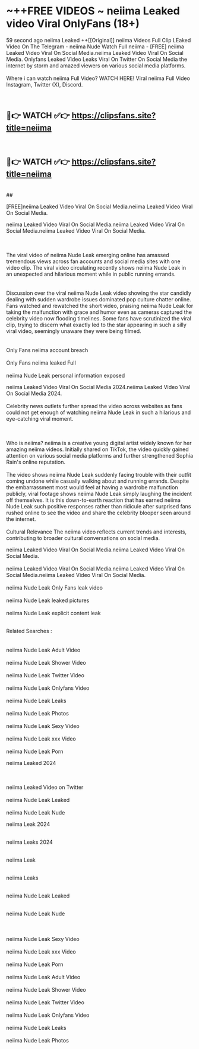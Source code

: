 # ~++FREE VIDEOS ~ neiima Leaked video Viral OnlyFans (18+)<br>


59 second ago neiima Leaked ++[[Original]] neiima Videos Full Clip LEaked Video On The Telegram  - neiima Nude  Watch Full neiima - [FREE] neiima Leaked Video Viral On Social Media.neiima Leaked Video Viral On Social Media.   Onlyfans Leaked Video Leaks Viral On Twitter On Social Media the internet by storm and amazed viewers on various social media platforms. <br><br>
Where i can watch neiima Full Video? WATCH HERE! Viral neiima Full Video Instagram, Twitter (X), Discord. <br>


 <br>

##  🔴👉 WATCH ✅👉  <a href="https://clipsfans.site?title=neiima&ref=git">https://clipsfans.site?title=neiima</a> <br>
  <br>

##  🔴👉 WATCH ✅👉  <a href="https://clipsfans.site?title=neiima&ref=git">https://clipsfans.site?title=neiima</a> <br>
  <br>
  ##



[FREE]neiima Leaked Video Viral On Social Media.neiima Leaked Video Viral On Social Media. <br>

neiima Leaked Video Viral On Social Media.neiima Leaked Video Viral On Social Media.neiima Leaked Video Viral On Social Media. <br>


  <br>

  <br>
The viral video of neiima Nude Leak emerging online has amassed tremendous views across fan accounts and social media sites with one video clip. The viral video circulating recently shows neiima Nude Leak in an unexpected and hilarious moment while in public running errands.<br>
<br>


<br>
Discussion over the viral neiima Nude Leak video showing the star candidly dealing with sudden wardrobe issues dominated pop culture chatter online. Fans watched and rewatched the short video, praising neiima Nude Leak for taking the malfunction with grace and humor even as cameras captured the celebrity video now flooding timelines. Some fans have scrutinized the viral clip, trying to discern what exactly led to the star appearing in such a silly viral video, seemingly unaware they were being filmed.<br>
<br>
<br> 
Only Fans neiima account breach<br>
<br>
Only Fans neiima leaked Full <br>
<br>
neiima Nude Leak personal information exposed<br>

neiima Leaked Video Viral On Social Media 2024.neiima Leaked Video Viral On Social Media 2024. <br>
<br>
Celebrity news outlets further spread the video across websites as fans could not get enough of watching neiima Nude Leak in such a hilarious and eye-catching viral moment.<br>
<br>

<br>
Who is neiima? neiima is a creative young digital artist widely known for her amazing neiima videos. Initially shared on TikTok, the video quickly gained attention on various social media platforms and further strengthened Sophia Rain's online reputation.<br>
<br>
The video shows neiima Nude Leak suddenly facing trouble with their outfit coming undone while casually walking about and running errands. Despite the embarrassment most would feel at having a wardrobe malfunction publicly, viral footage shows neiima Nude Leak simply laughing the incident off themselves. It is this down-to-earth reaction that has earned neiima Nude Leak such positive responses rather than ridicule after surprised fans rushed online to see the video and share the celebrity blooper seen around the internet.<br>
<br>
Cultural Relevance The neiima video reflects current trends and interests, contributing to broader cultural conversations on social media.<br>

neiima Leaked Video Viral On Social Media.neiima Leaked Video Viral On Social Media.<br>
<br>
neiima Leaked Video Viral On Social Media.neiima Leaked Video Viral On Social Media.neiima Leaked Video Viral On Social Media.<br>
<br>
neiima Nude Leak Only Fans leak video<br>
<br>
neiima Nude Leak leaked pictures<br>
<br>
neiima Nude Leak explicit content leak<br>


<br>
Related Searches :<br>
<br>

<br>
neiima Nude Leak Adult Video<br>
<br>
neiima Nude Leak Shower Video<br>
<br>
neiima Nude Leak Twitter Video<br>
<br>
neiima Nude Leak Onlyfans Video<br>
<br>
neiima Nude Leak Leaks<br>
<br>
neiima Nude Leak Photos<br>

<br>
neiima Nude Leak Sexy Video<br>
<br>
neiima Nude Leak xxx Video<br>
<br>
neiima Nude Leak Porn<br>

neiima  Leaked 2024 <br> <br>
<br>

neiima Leaked Video on Twitter <br>
<br>
neiima Nude Leak Leaked<br>
<br>
neiima Nude Leak Nude<br>


neiima  Leak 2024 <br> <br>



neiima  Leaks 2024 <br> <br>



 
neiima  Leak<br> <br>



neiima  Leaks<br> <br>


neiima Nude Leak Leaked<br> <br>

neiima Nude Leak Nude<br> <br>
<br> <br>
neiima Nude Leak Sexy Video
<br> <br>
neiima Nude Leak xxx Video
<br> <br>
neiima Nude Leak Porn
<br> <br>
neiima Nude Leak Adult Video
<br> <br>
neiima Nude Leak Shower Video
<br> <br>
neiima Nude Leak Twitter Video
<br> <br>
neiima Nude Leak Onlyfans Video
<br> <br>
neiima Nude Leak Leaks
<br> <br>
neiima Nude Leak Photos






</p>




 



</p>










